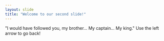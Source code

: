 ```yaml
---
layout: slide
title: "Welcome to our second slide!"
---
```

"I would have followed you, my brother... My captain... My king."
Use the left arrow to go back!
